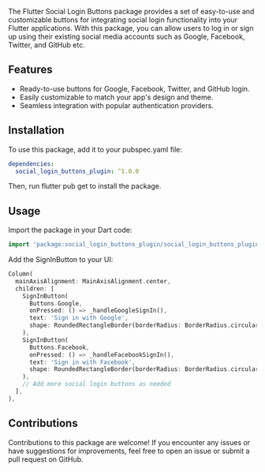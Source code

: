 <!--
This README describes the package. If you publish this package to pub.dev,
this README's contents appear on the landing page for your package.

For information about how to write a good package README, see the guide for
[writing package pages](https://dart.dev/guides/libraries/writing-package-pages).

For general information about developing packages, see the Dart guide for
[creating packages](https://dart.dev/guides/libraries/create-library-packages)
and the Flutter guide for
[developing packages and plugins](https://flutter.dev/developing-packages).
-->

The Flutter Social Login Buttons package provides a set of easy-to-use and customizable buttons for integrating social login functionality into your Flutter applications. With this package, you can allow users to log in or sign up using their existing social media accounts such as Google, Facebook, Twitter, and GitHub etc.

## Features

- Ready-to-use buttons for Google, Facebook, Twitter, and GitHub login.
- Easily customizable to match your app's design and theme.
- Seamless integration with popular authentication providers.

## Installation

To use this package, add it to your pubspec.yaml file:

```yaml
dependencies:
  social_login_buttons_plugin: ^1.0.0
```

Then, run flutter pub get to install the package.

## Usage

Import the package in your Dart code:

```dart
import 'package:social_login_buttons_plugin/social_login_buttons_plugin.dart';
```

Add the SignInButton to your UI:

```dart
Column(
  mainAxisAlignment: MainAxisAlignment.center,
  children: [
    SignInButton(
      Buttons.Google,
      onPressed: () => _handleGoogleSignIn(),
      text: 'Sign in with Google',
      shape: RoundedRectangleBorder(borderRadius: BorderRadius.circular(8.0)),
    ),
    SignInButton(
      Buttons.Facebook,
      onPressed: () => _handleFacebookSignIn(),
      text: 'Sign in with Facebook',
      shape: RoundedRectangleBorder(borderRadius: BorderRadius.circular(8.0)),
    ),
    // Add more social login buttons as needed
  ],
),
```

## Contributions

Contributions to this package are welcome! If you encounter any issues or have suggestions for improvements, feel free to open an issue or submit a pull request on GitHub.
